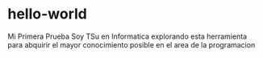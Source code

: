 # hello-world
Mi Primera Prueba
Soy TSu en Informatica explorando esta herramienta para abquirir el mayor conocimiento posible en el area de la programacion
